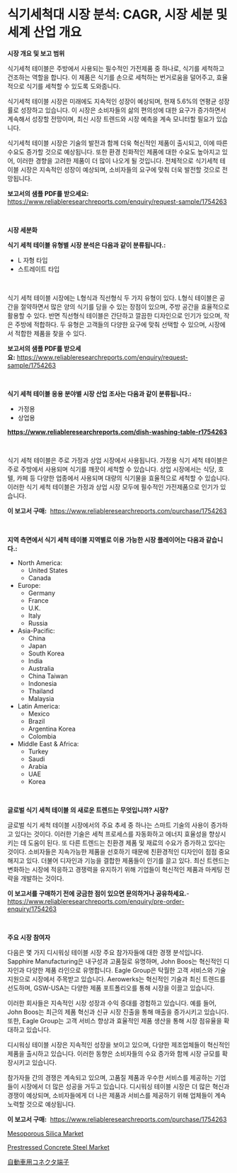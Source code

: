 <p><h1>식기세척대 시장 분석: CAGR, 시장 세분 및 세계 산업 개요</h1></p><p><strong>시장 개요 및 보고 범위</strong></p>
<p><p>식기세척 테이블은 주방에서 사용되는 필수적인 가전제품 중 하나로, 식기를 세척하고 건조하는 역할을 합니다. 이 제품은 식기를 손으로 세척하는 번거로움을 덜어주고, 효율적으로 식기를 세척할 수 있도록 도와줍니다. </p><p>식기세척 테이블 시장은 미래에도 지속적인 성장이 예상되며, 현재 5.6%의 연평균 성장률로 성장하고 있습니다. 이 시장은 소비자들의 삶의 편의성에 대한 요구가 증가하면서 계속해서 성장할 전망이며, 최신 시장 트렌드와 시장 예측을 계속 모니터할 필요가 있습니다. </p><p>식기세척 테이블 시장은 기술의 발전과 함께 더욱 혁신적인 제품이 출시되고, 이에 따른 수요도 증가할 것으로 예상됩니다. 또한 환경 친화적인 제품에 대한 수요도 높아지고 있어, 이러한 경향을 고려한 제품이 더 많이 나오게 될 것입니다. 전체적으로 식기세척 테이블 시장은 지속적인 성장이 예상되며, 소비자들의 요구에 맞춰 더욱 발전할 것으로 전망됩니다.</p></p>
<p><strong>보고서의 샘플 PDF를 받으세요:</strong> <a href="https://www.reliableresearchreports.com/enquiry/request-sample/1754263">https://www.reliableresearchreports.com/enquiry/request-sample/1754263</a></p>
<p>&nbsp;</p>
<p><strong>시장 세분화</strong></p>
<p><strong>식기 세척 테이블 유형별 시장 분석은 다음과 같이 분류됩니다.:</strong></p>
<p><ul><li>L 자형 타입</li><li>스트레이트 타입</li></ul></p>
<p>&nbsp;</p>
<p><p>식기 세척 테이블 시장에는 L형식과 직선형식 두 가지 유형이 있다. L형식 테이블은 공간을 절약하면서 많은 양의 식기를 담을 수 있는 장점이 있으며, 주방 공간을 효율적으로 활용할 수 있다. 반면 직선형식 테이블은 간단하고 깔끔한 디자인으로 인기가 있으며, 작은 주방에 적합하다. 두 유형은 고객들의 다양한 요구에 맞춰 선택할 수 있으며, 시장에서 적합한 제품을 찾을 수 있다.</p></p>
<p><strong>보고서의 샘플 PDF를 받으세요:</strong>&nbsp;<a href="https://www.reliableresearchreports.com/enquiry/request-sample/1754263">https://www.reliableresearchreports.com/enquiry/request-sample/1754263</a></p>
<p>&nbsp;</p>
<p><strong> 식기 세척 테이블 응용 분야별 시장 산업 조사는 다음과 같이 분류됩니다.:</strong></p>
<p><ul><li>가정용</li><li>상업용</li></ul></p>
<p><strong><a href="https://www.reliableresearchreports.com/dish-washing-table-r1754263">https://www.reliableresearchreports.com/dish-washing-table-r1754263</a></strong></p>
<p>&nbsp;</p>
<p><p>식기 세척 테이블은 주로 가정과 상업 시장에서 사용됩니다. 가정용 식기 세척 테이블은 주로 주방에서 사용되며 식기를 깨끗이 세척할 수 있습니다. 상업 시장에서는 식당, 호텔, 카페 등 다양한 업종에서 사용되며 대량의 식기물을 효율적으로 세척할 수 있습니다. 이러한 식기 세척 테이블은 가정과 상업 시장 모두에 필수적인 가전제품으로 인기가 있습니다.</p></p>
<p><strong>이 보고서 구매:</strong>&nbsp; <a href="https://www.reliableresearchreports.com/purchase/1754263">https://www.reliableresearchreports.com/purchase/1754263</a></p>
<p>&nbsp;</p>
<p><strong>지역 측면에서 식기 세척 테이블 지역별로 이용 가능한 시장 플레이어는 다음과 같습니다.:</strong></p>
<p><ul>
    <li>
        North America:
        <ul>
            <li>United States</li>
            <li>Canada</li>
        </ul>
    </li>
    <li>
        Europe:
        <ul>
            <li>Germany</li>
            <li>France</li>
            <li>U.K.</li>
            <li>Italy</li>
            <li>Russia</li>
        </ul>
    </li>
    <li>
        Asia-Pacific:
        <ul>
            <li>China</li>
            <li>Japan</li>
            <li>South Korea</li>
            <li>India</li>
            <li>Australia</li>
            <li>China Taiwan</li>
            <li>Indonesia</li>
            <li>Thailand</li>
            <li>Malaysia</li>
        </ul>
    </li>
    <li>
        Latin America:
        <ul>
            <li>Mexico</li>
            <li>Brazil</li>
            <li>Argentina Korea</li>
            <li>Colombia</li>
        </ul>
    </li>
    <li>
        Middle East & Africa:
        <ul>
            <li>Turkey</li>
            <li>Saudi</li>
            <li>Arabia</li>
            <li>UAE</li>
            <li>Korea</li>
        </ul>
    </li>
    </ul></p>
<p>&nbsp;</p>
<p><strong>글로벌 식기 세척 테이블 의 새로운 트렌드는 무엇입니까? 시장?</strong></p>
<p><p>글로벌 식기 세척 테이블 시장에서의 주요 추세 중 하나는 스마트 기술의 사용이 증가하고 있다는 것이다. 이러한 기술은 세척 프로세스를 자동화하고 에너지 효율성을 향상시키는 데 도움이 된다. 또 다른 트렌드는 친환경 제품 및 재료의 수요가 증가하고 있다는 것이다. 소비자들은 지속가능한 제품을 선호하기 때문에 친환경적인 디자인이 점점 중요해지고 있다. 더불어 디자인과 기능을 결합한 제품들이 인기를 끌고 있다. 최신 트렌드는 변화하는 시장에 적응하고 경쟁력을 유지하기 위해 기업들이 혁신적인 제품과 마케팅 전략을 개발하는 것이다.</p></p>
<p><strong>이 보고서를 구매하기 전에 궁금한 점이 있으면 문의하거나 공유하세요.</strong>- <a href="https://www.reliableresearchreports.com/enquiry/pre-order-enquiry/1754263">https://www.reliableresearchreports.com/enquiry/pre-order-enquiry/1754263</a></p>
<p>&nbsp;</p>
<p><strong>주요 시장 참여자</strong></p>
<p><p>다음은 몇 가지 디시워싱 테이블 시장 주요 참가자들에 대한 경쟁 분석입니다. Sapphire Manufacturing은 내구성과 고품질로 유명하며, John Boos는 혁신적인 디자인과 다양한 제품 라인으로 유명합니다. Eagle Group은 탁월한 고객 서비스와 기술 지원으로 시장에서 주목받고 있습니다. Aerowerks는 혁신적인 기술과 최신 트렌드를 선도하며, GSW-USA는 다양한 제품 포트폴리오를 통해 시장을 이끌고 있습니다.</p><p>이러한 회사들은 지속적인 시장 성장과 수익 증대를 경험하고 있습니다. 예를 들어, John Boos는 최근의 제품 혁신과 신규 시장 진출을 통해 매출을 증가시키고 있습니다. 또한, Eagle Group는 고객 서비스 향상과 효율적인 제품 생산을 통해 시장 점유율을 확대하고 있습니다.</p><p>디시워싱 테이블 시장은 지속적인 성장을 보이고 있으며, 다양한 제조업체들이 혁신적인 제품을 출시하고 있습니다. 이러한 동향은 소비자들의 수요 증가와 함께 시장 규모를 확장시키고 있습니다.</p><p>참가자들 간의 경쟁은 계속되고 있으며, 고품질 제품과 우수한 서비스를 제공하는 기업들이 시장에서 더 많은 성공을 거두고 있습니다. 디시워싱 테이블 시장은 더 많은 혁신과 경쟁이 예상되며, 소비자들에게 더 나은 제품과 서비스를 제공하기 위해 업체들이 계속 노력할 것으로 예상됩니다.</p></p>
<p><strong>이 보고서 구매:</strong>&nbsp;&nbsp;<a href="https://www.reliableresearchreports.com/purchase/1754263">https://www.reliableresearchreports.com/purchase/1754263</a></p>
<p><p><a href="https://www.linkedin.com/pulse/mesoporous-silica-market-size-global-industry-overview-segmentation-owe9c?trackingId=riQxNGxhCOtsGO10%2FrbkKg%3D%3D">Mesoporous Silica Market</a></p><p><a href="https://www.linkedin.com/pulse/insights-prestressed-concrete-steel-market-size-analysing-2msac?trackingId=EfQGaYcP6nOxtNsG04oQ0Q%3D%3D">Prestressed Concrete Steel Market</a></p><p><a href="https://github.com/hilmi-2a/Market-Research-Report-List-1/blob/main/917505838210.md">自動車用コネクタ端子</a></p></p>